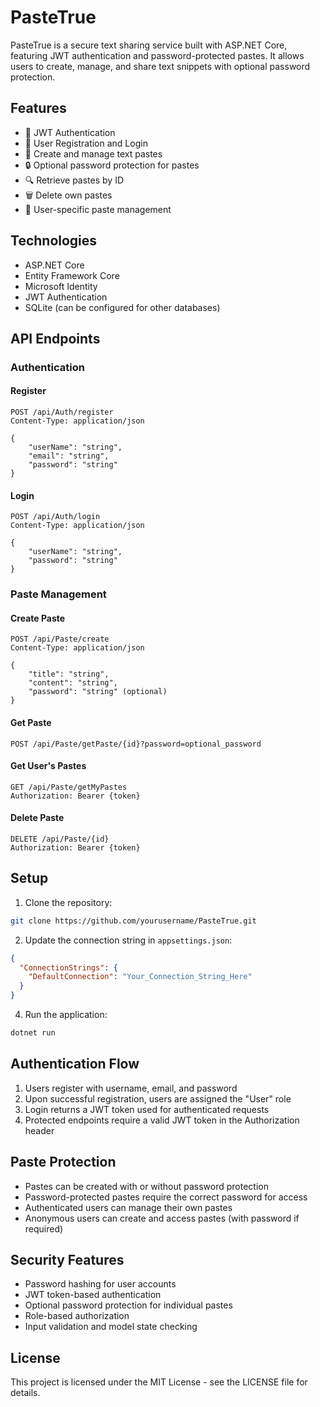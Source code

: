 # PasteTrue

PasteTrue is a secure text sharing service built with ASP.NET Core, featuring JWT authentication and password-protected pastes. It allows users to create, manage, and share text snippets with optional password protection.

## Features

- 🔐 JWT Authentication
- 👤 User Registration and Login
- 📝 Create and manage text pastes
- 🔒 Optional password protection for pastes
- 🔍 Retrieve pastes by ID
- 🗑️ Delete own pastes
- 💼 User-specific paste management

## Technologies

- ASP.NET Core
- Entity Framework Core
- Microsoft Identity
- JWT Authentication
- SQLite (can be configured for other databases)

## API Endpoints

### Authentication

#### Register
```http
POST /api/Auth/register
Content-Type: application/json

{
    "userName": "string",
    "email": "string",
    "password": "string"
}
```

#### Login
```http
POST /api/Auth/login
Content-Type: application/json

{
    "userName": "string",
    "password": "string"
}
```

### Paste Management

#### Create Paste
```http
POST /api/Paste/create
Content-Type: application/json

{
    "title": "string",
    "content": "string",
    "password": "string" (optional)
}
```

#### Get Paste
```http
POST /api/Paste/getPaste/{id}?password=optional_password
```

#### Get User's Pastes
```http
GET /api/Paste/getMyPastes
Authorization: Bearer {token}
```

#### Delete Paste
```http
DELETE /api/Paste/{id}
Authorization: Bearer {token}
```

## Setup

1. Clone the repository:
```bash
git clone https://github.com/yourusername/PasteTrue.git
```

2. Update the connection string in `appsettings.json`:
```json
{
  "ConnectionStrings": {
    "DefaultConnection": "Your_Connection_String_Here"
  }
}
```

4. Run the application:
```bash
dotnet run
```

## Authentication Flow

1. Users register with username, email, and password
2. Upon successful registration, users are assigned the "User" role
3. Login returns a JWT token used for authenticated requests
4. Protected endpoints require a valid JWT token in the Authorization header

## Paste Protection

- Pastes can be created with or without password protection
- Password-protected pastes require the correct password for access
- Authenticated users can manage their own pastes
- Anonymous users can create and access pastes (with password if required)

## Security Features

- Password hashing for user accounts
- JWT token-based authentication
- Optional password protection for individual pastes
- Role-based authorization
- Input validation and model state checking

## License

This project is licensed under the MIT License - see the LICENSE file for details.
